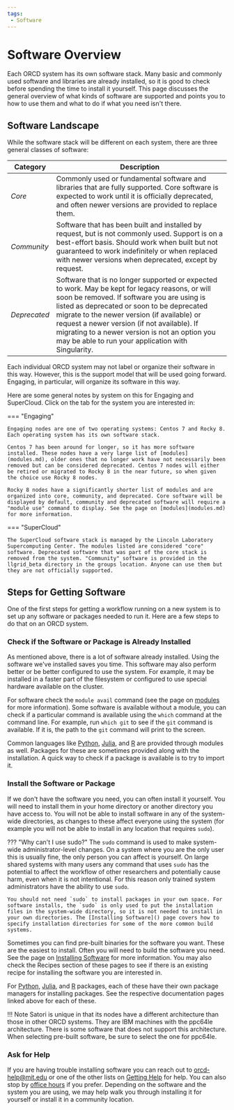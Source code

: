 ```yaml
---
tags:
 - Software
---
```

# Software Overview

Each ORCD system has its own software stack. Many basic and commonly used software and libraries are already installed, so it is good to check before spending the time to install it yourself. This page discusses the general overview of what kinds of software are supported and points you to how to use them and what to do if what you need isn't there.

## Software Landscape

While the software stack will be different on each system, there are three general classes of software:

| Category  | Description |
|-----------|-------------|
| _Core_      | Commonly used or fundamental software and libraries that are fully supported. Core software is expected to work until it is officially deprecated, and often newer versions are provided to replace them. |
| _Community_ | Software that has been built and installed by request, but is not commonly used. Support is on a best-effort basis. Should work when built but not guaranteed to work indefinitely or when replaced with newer versions when deprecated, except by request. |
| _Deprecated_ | Software that is no longer supported or expected to work. May be kept for legacy reasons, or will soon be removed. If software you are using is listed as deprecated or soon to be deprecated migrate to the newer version (if available) or request a newer version (if not available). If migrating to a newer version is not an option you may be able to run your application with Singularity. |

Each individual ORCD system may not label or organize their software in this way. However, this is the support model that will be used going forward. Engaging, in particular, will organize its software in this way.

Here are some general notes by system on this for Engaging and SuperCloud. Click on the tab for the system you are interested in:

=== "Engaging"

    Engaging nodes are one of two operating systems: Centos 7 and Rocky 8. Each operating system has its own software stack.

    Centos 7 has been around for longer, so it has more software installed. These nodes have a very large list of [modules](modules.md), older ones that no longer work have not necessarily been removed but can be considered deprecated. Centos 7 nodes will either be retired or migrated to Rocky 8 in the near future, so when given the choice use Rocky 8 nodes.

    Rocky 8 nodes have a significantly shorter list of modules and are organized into core, community, and deprecated. Core software will be displayed by default, community and deprecated software will require a "module use" command to display. See the page on [modules](modules.md) for more information.

=== "SuperCloud"

    The SuperCloud software stack is managed by the Lincoln Laboratory Supercomputing Center. The modules listed are considered "core" software. Deprecated software that was part of the core stack is removed from the system. "Community" software is provided in the llgrid_beta directory in the groups location. Anyone can use them but they are not officially supported.

## Steps for Getting Software

One of the first steps for getting a workflow running on a new system is to set up any software or packages needed to run it. Here are a few steps to do that on an ORCD system.

### Check if the Software or Package is Already Installed

As mentioned above, there is a lot of software already installed. Using the software we've installed saves you time. This software may also perform better or be better configured to use the system. For example, it may be installed in a faster part of the filesystem or configured to use special hardware available on the cluster.

For software check the `module avail` command (see the page on [modules](modules.md) for more information). Some software is available without a module, you can check if a particular command is available using the `which` command at the command line. For example, run `which git` to see if the `git` command is available. If it is, the path to the `git` command will print to the screen.

Common languages like [Python](), [Julia](), and [R]() are provided through modules as well. Packages for these are sometimes provided along with the installation. A quick way to check if a package is available is to try to import it.

### Install the Software or Package

If we don't have the software you need, you can often install it yourself. You will need to install them in your home directory or another directory you have access to. You will not be able to install software in any of the system-wide directories, as changes to these affect everyone using the system (for example you will not be able to install in any location that requires `sudo`).

??? "Why can't I use sudo?"
    The `sudo` command is used to make system-wide administrator-level changes. On a system where you are the only user this is usually fine, the only person you can affect is yourself. On large shared systems with many users any command that uses `sudo` has the potential to affect the workflow of other researchers and potentially cause harm, even when it is not intentional. For this reason only trained system administrators have the ability to use `sudo`.

    You should not need `sudo` to install packages in your own space. For software installs, the `sudo` is only used to put the installation files in the system-wide directory, so it is not needed to install in your own directories. The [Installing Software]() page covers how to specify installation directories for some of the more common build systems. 

Sometimes you can find pre-built binaries for the software you want. These are the easiest to install. Often you will need to build the software you need. See the page on [Installing Software]() for more information. You may also check the Recipes section of these pages to see if there is an existing recipe for installing the software you are interested in.

For [Python](), [Julia](), and [R]() packages, each of these have their own package managers for installing packages. See the respective documentation pages linked above for each of these.

!!! Note
    Satori is unique in that its nodes have a different architecture than those in other ORCD systems. They are IBM machines with the ppc64le architecture. There is some software that does not support this architecture. When selecting pre-built software, be sure to select the one for ppc64le.

### Ask for Help

If you are having trouble installing software you can reach out to <orcd-help@mit.edu> or one of the other lists on [Getting Help](../getting-help.md#email) for help. You can also stop by [office hours](../getting-help.md/#office-hours) if you prefer. Depending on the software and the system you are using, we may help walk you through installing it for yourself or install it in a community location.